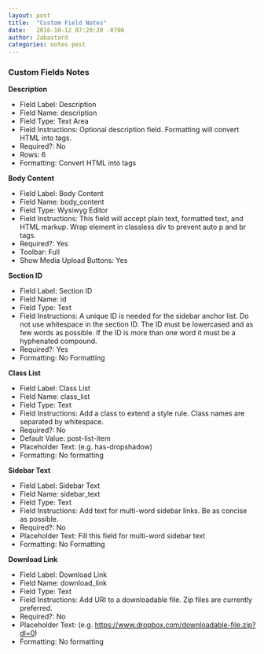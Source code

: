 ```yaml
---
layout: post
title:  "Custom Field Notes"
date:   2016-10-12 07:20:20 -0700
author: Jabastard
categories: notes post
---
```


### Custom Fields Notes

**Description**  
* Field Label: Description
* Field Name: description
* Field Type: Text Area
* Field Instructions: Optional description field. Formatting will convert HTML into tags.
* Required?: No
* Rows: 6
* Formatting: Convert HTML into tags

**Body Content**   
* Field Label: Body Content
* Field Name: body_content
* Field Type: Wysiwyg Editor
* Field Instructions: This field will accept plain text, formatted text, and HTML markup. Wrap element in classless div to prevent auto p and br tags. 
* Required?: Yes
* Toolbar: Full
* Show Media Upload Buttons: Yes

**Section ID**  
* Field Label: Section ID
* Field Name: id
* Field Type: Text
* Field Instructions: A unique ID is needed for the sidebar anchor list. Do not use whitespace in the section ID. The ID must be lowercased and as few words as possible. If the ID is more than one word it must be a hyphenated compound.
* Required?: Yes
* Formatting: No Formatting

**Class List**  
* Field Label: Class List
* Field Name: class_list
* Field Type: Text
* Field Instructions: Add a class to extend a style rule. Class names are separated by whitespace.
* Required?: No
* Default Value: post-list-item
* Placeholder Text: (e.g. has-dropshadow)
* Formatting: No formatting

**Sidebar Text**  
* Field Label: Sidebar Text
* Field Name: sidebar_text
* Field Type: Text
* Field Instructions: Add text for multi-word sidebar links. Be as concise as possible.
* Required?: No
* Placeholder Text: Fill this field for multi-word sidebar text
* Formatting: No Formatting

**Download Link**  
* Field Label: Download Link
* Field Name: download_link
* Field Type: Text
* Field Instructions: Add URI to a downloadable file. Zip files are currently preferred. 
* Required?: No
* Placeholder Text: (e.g. https://www.dropbox.com/downloadable-file.zip?dl=0)
* Formatting: No formatting




